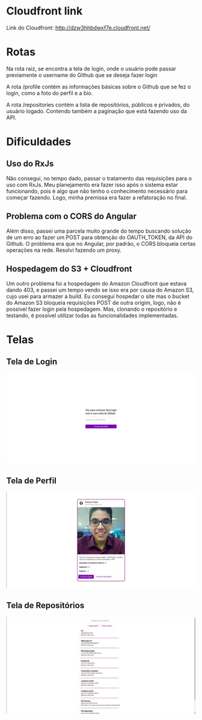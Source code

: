 # Cloudfront link

Link do Cloudfront: http://dzw3hhbdwxf7e.cloudfront.net/ 

# Rotas

Na rota raiz, se encontra a tela de login, onde o usuário pode passar previamente o username do Github que se deseja fazer login

A rota /profile contém as informações básicas sobre o Github que se fez o login, como a foto do perfil e a bio.

A rota /repositories contém a lista de repositórios, públicos e privados, do usuário logado. Contendo também a paginação que está fazendo uso da API.

# Dificuldades

## Uso do RxJs
Não consegui, no tempo dado, passar o tratamento das requisições para o uso com RxJs. Meu planejamento era fazer isso após o sistema estar funcionando, pois é algo que não tenho o conhecimento necessário para começar fazendo. Logo, minha premissa era fazer a refatoração no final.

## Problema com o CORS do Angular
Além disso, passei uma parcela muito grande do tempo buscando solução de um erro ao fazer um POST para obtenção do OAUTH_TOKEN, da API do Github. O problema era que no Angular, por padrão, o CORS bloqueia certas operações na rede. Resolvi fazendo um proxy.

## Hospedagem do S3 + Cloudfront
Um outro problema foi a hospedagem do Amazon Cloudfront que estava dando 403, e passei um tempo vendo se isso era por causa do Amazon S3, cujo usei para armazer a build.
Eu consegui hospedar o site mas o bucket do Amazon S3 bloqueia requisições POST de outra origim, logo, não é possível fazer login pela hospedagem. Mas, clonando o repositório e testando, é possível utilizar todas as funcionalidades implementadas.

# Telas

## Tela de Login
![Alt text](screenshot_login.jpeg)

## Tela de Perfil
![Alt text](screenshot_profile.jpeg)

## Tela de Repositórios
![Alt text](screenshot_repositories.jpeg)
